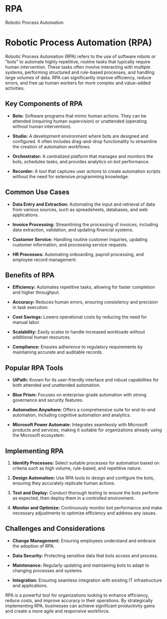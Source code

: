 # RPA
Robotic Process Automation
# Robotic Process Automation (RPA)

Robotic Process Automation (RPA) refers to the use of software robots or "bots" to automate highly repetitive, routine tasks that typically require human intervention. These tasks often involve interacting with multiple systems, performing structured and rule-based processes, and handling large volumes of data. RPA can significantly improve efficiency, reduce errors, and free up human workers for more complex and value-added activities.

## Key Components of RPA

- **Bots:** Software programs that mimic human actions. They can be attended (requiring human supervision) or unattended (operating without human intervention).

- **Studio:** A development environment where bots are designed and configured. It often includes drag-and-drop functionality to streamline the creation of automation workflows.

- **Orchestrator:** A centralized platform that manages and monitors the bots, schedules tasks, and provides analytics on bot performance.

- **Recorder:** A tool that captures user actions to create automation scripts without the need for extensive programming knowledge.

## Common Use Cases

- **Data Entry and Extraction:** Automating the input and retrieval of data from various sources, such as spreadsheets, databases, and web applications.

- **Invoice Processing:** Streamlining the processing of invoices, including data extraction, validation, and updating financial systems.

- **Customer Service:** Handling routine customer inquiries, updating customer information, and processing service requests.

- **HR Processes:** Automating onboarding, payroll processing, and employee record management.

## Benefits of RPA

- **Efficiency:** Automates repetitive tasks, allowing for faster completion and higher throughput.

- **Accuracy:** Reduces human errors, ensuring consistency and precision in task execution.

- **Cost Savings:** Lowers operational costs by reducing the need for manual labor.

- **Scalability:** Easily scales to handle increased workloads without additional human resources.

- **Compliance:** Ensures adherence to regulatory requirements by maintaining accurate and auditable records.

## Popular RPA Tools

- **UiPath:** Known for its user-friendly interface and robust capabilities for both attended and unattended automation.

- **Blue Prism:** Focuses on enterprise-grade automation with strong governance and security features.

- **Automation Anywhere:** Offers a comprehensive suite for end-to-end automation, including cognitive automation and analytics.

- **Microsoft Power Automate:** Integrates seamlessly with Microsoft products and services, making it suitable for organizations already using the Microsoft ecosystem.

## Implementing RPA

1. **Identify Processes:** Select suitable processes for automation based on criteria such as high volume, rule-based, and repetitive nature.

2. **Design Automation:** Use RPA tools to design and configure the bots, ensuring they accurately replicate human actions.

3. **Test and Deploy:** Conduct thorough testing to ensure the bots perform as expected, then deploy them in a controlled environment.

4. **Monitor and Optimize:** Continuously monitor bot performance and make necessary adjustments to optimize efficiency and address any issues.

## Challenges and Considerations

- **Change Management:** Ensuring employees understand and embrace the adoption of RPA.

- **Data Security:** Protecting sensitive data that bots access and process.

- **Maintenance:** Regularly updating and maintaining bots to adapt to changing processes and systems.

- **Integration:** Ensuring seamless integration with existing IT infrastructure and applications.

RPA is a powerful tool for organizations looking to enhance efficiency, reduce costs, and improve accuracy in their operations. By strategically implementing RPA, businesses can achieve significant productivity gains and create a more agile and responsive workforce.
